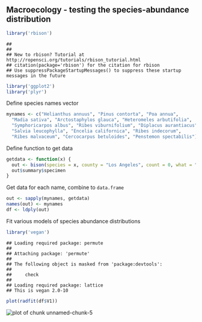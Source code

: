 ## Macroecology - testing the species-abundance distribution


```r
library('rbison')
```

```
## 
## 
## New to rbison? Tutorial at http://ropensci.org/tutorials/rbison_tutorial.html 
## citation(package='rbison') for the citation for rbison
## Use suppressPackageStartupMessages() to suppress these startup messages in the future
```

```r
library('ggplot2')
library('plyr')
```

Define species names vector


```r
mynames <- c("Helianthus annuus", "Pinus contorta", "Poa annua", 
  "Madia sativa", "Arctostaphylos glauca", "Heteromeles arbutifolia",
  "Symphoricarpos albus", "Ribes viburnifolium", "Diplacus aurantiacus", 
  "Salvia leucophylla", "Encelia californica", "Ribes indecorum", 
  "Ribes malvaceum", "Cercocarpus betuloides", "Penstemon spectabilis")
```

Define function to get data


```r
getdata <- function(x) {
  out <- bison(species = x, county = "Los Angeles", count = 0, what = "summary")
  out$summary$specimen
}
```

Get data for each name, combine to `data.frame`


```r
out <- sapply(mynames, getdata)
names(out) <- mynames
df <- ldply(out)
```

Fit various models of species abundance distributions


```r
library('vegan')
```

```
## Loading required package: permute
## 
## Attaching package: 'permute'
## 
## The following object is masked from 'package:devtools':
## 
##     check
## 
## Loading required package: lattice
## This is vegan 2.0-10
```

```r
plot(radfit(df$V1))
```

![plot of chunk unnamed-chunk-5](figure/unnamed-chunk-5.png) 
